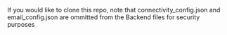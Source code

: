 If you would like to clone this repo, note that connectivity_config.json and email_config.json are ommitted from the Backend files for security purposes
